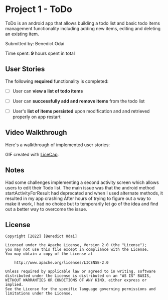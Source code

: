 # Project 1 - ToDo

ToDo is an android app that allows building a todo list and basic todo items management functionality including adding new items, editing and deleting an existing item.

Submitted by: Benedict Odai

Time spent: **9** hours spent in total

## User Stories

The following **required** functionality is completed:

* [ ] User can **view a list of todo items**
* [ ] User can **successfully add and remove items** from the todo list
* [ ] User's **list of items persisted** upon modification and and retrieved properly on app restart


## Video Walkthrough

Here's a walkthrough of implemented user stories:


GIF created with [LiceCap](http://www.cockos.com/licecap/).

## Notes

Had some challenges implementing a second activity screen which allows users to edit their Todo list. 
The main issue was that the android method startActivityForResult had deprecated and when I used alternate methods, it resulted in my app crashing
After hours of trying to figure out a way to make it work, I had no choice but to temporarily let go of the idea and find out a better way to overcome the issue.

## License

    Copyright [2022] [Benedict Odai]

    Licensed under the Apache License, Version 2.0 (the "License");
    you may not use this file except in compliance with the License.
    You may obtain a copy of the License at

        http://www.apache.org/licenses/LICENSE-2.0

    Unless required by applicable law or agreed to in writing, software
    distributed under the License is distributed on an "AS IS" BASIS,
    WITHOUT WARRANTIES OR CONDITIONS OF ANY KIND, either express or implied.
    See the License for the specific language governing permissions and
    limitations under the License.
